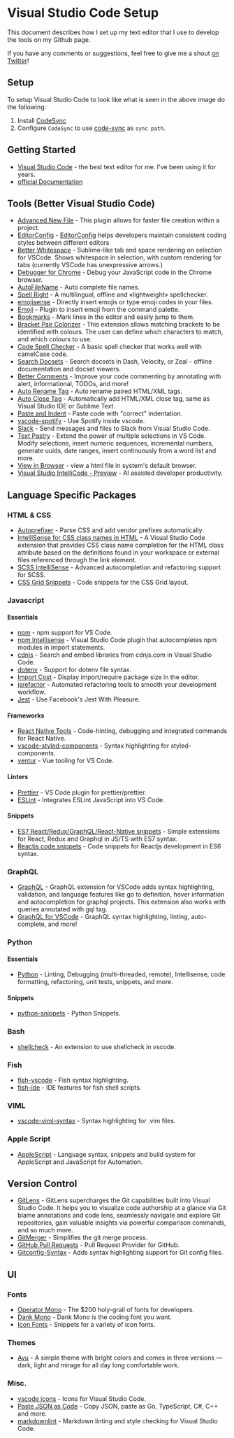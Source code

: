 # Visual Studio Code Setup

This document describes how I set up my text editor that I use to develop the tools on my Github page.

If you have any comments or suggestions, feel free to give me a shout [on Twitter](https://twitter.com/nicholasadamou)!

## Setup

To setup Visual Studio Code to look like what is seen in the above image do the following:

1. Install [CodeSync](https://marketplace.visualstudio.com/items?itemName=golf1052.code-sync)
2. Configure `CodeSync` to use [code-sync](code-sync/) as `sync path`.

## Getting Started

- [Visual Studio Code](https://code.visualstudio.com/) - the best text editor for me. I've been using it for years.
- [official Documentation](https://code.visualstudio.com/docs)

## Tools (Better Visual Studio Code)

- [Advanced New File](https://github.com/skuroda/Sublime-AdvancedNewFile) - This plugin allows for faster file creation within a project.
- [EditorConfig](https://marketplace.visualstudio.com/items?itemName=EditorConfig.EditorConfig) - [EditorConfig](http://editorconfig.org/) helps developers maintain consistent coding styles between different editors
- [Better Whitespace](https://marketplace.visualstudio.com/items?itemName=chmln.better-whitespace) - Sublime-like tab and space rendering on selection for VSCode. Shows whitespace in selection, with custom rendering for tabs (currently VSCode has unexpressive arrows.)
- [Debugger for Chrome](https://marketplace.visualstudio.com/items?itemName=msjsdiag.debugger-for-chrome) - Debug your JavaScript code in the Chrome browser.
- [AutoFileName](https://marketplace.visualstudio.com/items?itemName=JerryHong.autofilename) - Auto complete file names.
- [Spell Right](https://marketplace.visualstudio.com/items?itemName=ban.spellright) - A multilingual, offline and «lightweight» spellchecker.
- [emojisense](https://marketplace.visualstudio.com/items?itemName=bierner.emojisense) - Directly insert emojis or type emoji codes in your files.
- [Emoji](https://marketplace.visualstudio.com/items?itemName=Perkovec.emoji) - Plugin to insert emoji from the command palette.
- [Bookmarks](https://marketplace.visualstudio.com/items?itemName=alefragnani.Bookmarks) - Mark lines in the editor and easily jump to them.
- [Bracket Pair Colorizer](https://marketplace.visualstudio.com/items?itemName=CoenraadS.bracket-pair-colorizer) - This extension allows matching brackets to be identified with colours. The user can define which characters to match, and which colours to use.
- [Code Spell Checker](https://marketplace.visualstudio.com/items?itemName=streetsidesoftware.code-spell-checker) - A basic spell checker that works well with camelCase code.
- [Search Docsets](https://marketplace.visualstudio.com/items?itemName=silverlakesoftware.searchdocsets-vscode) - Search docsets in Dash, Velocity, or Zeal - offline documentation and docset viewers.
- [Better Comments](https://marketplace.visualstudio.com/items?itemName=aaron-bond.better-comments) - Improve your code commenting by annotating with alert, informational, TODOs, and more!
- [Auto Rename Tag](https://marketplace.visualstudio.com/items?itemName=formulahendry.auto-rename-tag) - Auto rename paired HTML/XML tags.
- [Auto Close Tag](https://marketplace.visualstudio.com/items?itemName=formulahendry.auto-close-tag) - Automatically add HTML/XML close tag, same as Visual Studio IDE or Sublime Text.
- [Paste and Indent](https://marketplace.visualstudio.com/items?itemName=Rubymaniac.vscode-paste-and-indent) - Paste code with "correct" indentation.
- [vscode-spotify](https://marketplace.visualstudio.com/items?itemName=shyykoserhiy.vscode-spotify) - Use Spotify inside vscode.
- [Slack](https://marketplace.visualstudio.com/items?itemName=sozercan.slack) - Send messages and files to Slack from Visual Studio Code.
- [Text Pastry](https://marketplace.visualstudio.com/items?itemName=jkjustjoshing.vscode-text-pastry) - Extend the power of multiple selections in VS Code. Modify selections, insert numeric sequences, incremental numbers, generate uuids, date ranges, insert continuously from a word list and more.
- [View in Browser](https://marketplace.visualstudio.com/items?itemName=qinjia.view-in-browser) - view a html file in system's default browser.
- [Visual Studio IntelliCode - Preview](https://marketplace.visualstudio.com/items?itemName=VisualStudioExptTeam.vscodeintellicode) - AI assisted developer productivity.

## Language Specific Packages

### HTML & CSS

- [Autoprefixer](https://marketplace.visualstudio.com/items?itemName=mrmlnc.vscode-autoprefixer) - Parse CSS and add vendor prefixes automatically.
- [IntelliSense for CSS class names in HTML](https://marketplace.visualstudio.com/items?itemName=Zignd.html-css-class-completion) - A Visual Studio Code extension that provides CSS class name completion for the HTML class attribute based on the definitions found in your workspace or external files referenced through the link element.
- [SCSS IntelliSense](https://marketplace.visualstudio.com/items?itemName=mrmlnc.vscode-scss) - Advanced autocompletion and refactoring support for SCSS.
- [CSS Grid Snippets](https://marketplace.visualstudio.com/items?itemName=ohansemmanuel.css-grid-snippets) - Code snippets for the CSS Grid layout.

### Javascript

#### Essentials

- [npm](https://marketplace.visualstudio.com/items?itemName=eg2.vscode-npm-script) - npm support for VS Code.
- [npm Intellisense](https://marketplace.visualstudio.com/items?itemName=christian-kohler.npm-intellisense) - Visual Studio Code plugin that autocompletes npm modules in import statements.
- [cdnjs](https://marketplace.visualstudio.com/items?itemName=JakeWilson.vscode-cdnjs) - Search and embed libraries from cdnjs.com in Visual Studio Code.
- [dotenv](https://marketplace.visualstudio.com/items?itemName=mikestead.dotenv) - Support for dotenv file syntax.
- [Import Cost](https://marketplace.visualstudio.com/items?itemName=wix.vscode-import-cost) - Display import/require package size in the editor.
- [jsrefactor](https://marketplace.visualstudio.com/items?itemName=cmstead.jsrefactor) - Automated refactoring tools to smooth your development workflow.
- [Jest](https://marketplace.visualstudio.com/items?itemName=Orta.vscode-jest) - Use Facebook's Jest With Pleasure.

#### Frameworks

- [React Native Tools](https://marketplace.visualstudio.com/items?itemName=vsmobile.vscode-react-native) - Code-hinting, debugging and integrated commands for React Native.
- [vscode-styled-components](https://marketplace.visualstudio.com/items?itemName=jpoissonnier.vscode-styled-components) - Syntax highlighting for styled-components.
- [ventur](https://marketplace.visualstudio.com/items?itemName=octref.vetur) - Vue tooling for VS Code.

#### Linters

- [Prettier](https://marketplace.visualstudio.com/items?itemName=esbenp.prettier-vscode) - VS Code plugin for prettier/prettier.
- [ESLint](https://marketplace.visualstudio.com/items?itemName=dbaeumer.vscode-eslint) - Integrates ESLint JavaScript into VS Code.

#### Snippets

- [ES7 React/Redux/GraphQL/React-Native snippets](https://marketplace.visualstudio.com/items?itemName=dsznajder.es7-react-js-snippets) - Simple extensions for React, Redux and Graphql in JS/TS with ES7 syntax.
- [Reactjs code snippets](https://marketplace.visualstudio.com/items?itemName=xabikos.ReactSnippets) - Code snippets for Reactjs development in ES6 syntax.

### GraphQL

- [GraphQL](https://marketplace.visualstudio.com/items?itemName=Prisma.vscode-graphql) - GraphQL extension for VSCode adds syntax highlighting, validation, and language features like go to definition, hover information and autocompletion for graphql projects. This extension also works with queries annotated with gql tag.
- [GraphQL for VSCode](https://marketplace.visualstudio.com/items?itemName=kumar-harsh.graphql-for-vscode) - GraphQL syntax highlighting, linting, auto-complete, and more!

### Python

#### Essentials

- [Python](https://marketplace.visualstudio.com/items?itemName=ms-python.python) - Linting, Debugging (multi-threaded, remote), Intellisense, code formatting, refactoring, unit tests, snippets, and more.

#### Snippets

- [python-snippets](https://marketplace.visualstudio.com/items?itemName=cstrap.python-snippets) - Python Snippets.

### Bash

- [shellcheck](https://marketplace.visualstudio.com/items?itemName=timonwong.shellcheck) - An extension to use shellcheck in vscode.

### Fish

- [fish-vscode](https://marketplace.visualstudio.com/items?itemName=skyapps.fish-vscode) - Fish syntax highlighting.
- [fish-ide](https://marketplace.visualstudio.com/items?itemName=lunaryorn.fish-ide) - IDE features for fish shell scripts.

### VIML

- [vscode-viml-syntax](https://marketplace.visualstudio.com/items?itemName=dunstontc.viml) - Syntax highlighting for .vim files.

### Apple Script

- [AppleScript](https://marketplace.visualstudio.com/items?itemName=idleberg.applescript) - Language syntax, snippets and build system for AppleScript and JavaScript for Automation.

## Version Control

- [GitLens](https://marketplace.visualstudio.com/items?itemName=eamodio.gitlens) - GitLens supercharges the Git capabilities built into Visual Studio Code. It helps you to visualize code authorship at a glance via Git blame annotations and code lens, seamlessly navigate and explore Git repositories, gain valuable insights via powerful comparison commands, and so much more.
- [GitMerger](https://marketplace.visualstudio.com/items?itemName=shaharkazaz.git-merger) - Simplifies the git merge process.
- [GitHub Pull Requests](https://marketplace.visualstudio.com/items?itemName=GitHub.vscode-pull-request-github) - Pull Request Provider for GitHub.
- [Gitconfig-Syntax](https://marketplace.visualstudio.com/items?itemName=sidneys1.gitconfig) - Adds syntax highlighting support for Git config files.

## UI

### Fonts

- [Operator Mono](https://www.typography.com/fonts/operator/styles/) - The \$200 holy-grail of fonts for developers.
- [Dank Mono](https://dank.sh/) - Dank Mono is the coding font you want.
- [Icon Fonts](https://marketplace.visualstudio.com/items?itemName=idleberg.icon-fonts) - Snippets for a variety of icon fonts.

### Themes

- [Ayu](https://marketplace.visualstudio.com/items?itemName=teabyii.ayu) - A simple theme with bright colors and comes in three versions — dark, light and mirage for all day long comfortable work.

### Misc.

- [vscode icons](https://marketplace.visualstudio.com/items?itemName=robertohuertasm.vscode-icons) - Icons for Visual Studio Code.
- [Paste JSON as Code](https://marketplace.visualstudio.com/items?itemName=quicktype.quicktype) - Copy JSON, paste as Go, TypeScript, C#, C++ and more.
- [markdownlint](https://marketplace.visualstudio.com/items?itemName=DavidAnson.vscode-markdownlint) - Markdown linting and style checking for Visual Studio Code.

